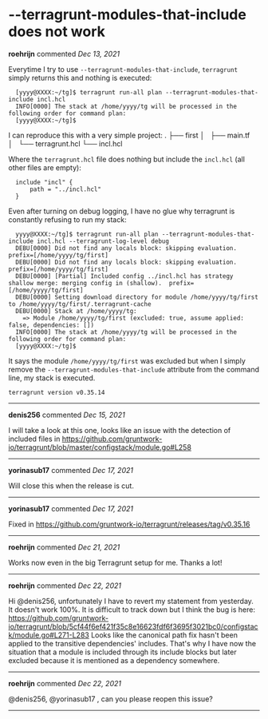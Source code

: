 # --terragrunt-modules-that-include does not work

**roehrijn** commented *Dec 13, 2021*

Everytime I try to use `--terragrunt-modules-that-include`, `terragrunt` simply returns this and nothing is executed:

      [yyyy@XXXX:~/tg]$ terragrunt run-all plan --terragrunt-modules-that-include incl.hcl 
      INFO[0000] The stack at /home/yyyy/tg will be processed in the following order for command plan: 
      [yyyy@XXXX:~/tg]$ 

I can reproduce this with a very simple project: 
      .
      ├── first
      │   ├── main.tf
      │   └── terragrunt.hcl
      └── incl.hcl

Where the `terragrunt.hcl` file does nothing but include the `incl.hcl` (all other files are empty):

      include "incl" {
          path = "../incl.hcl"
      }

Even after turning on debug logging, I have no glue why terragrunt is constantly refusing to run my stack:

      yyyy@XXXX:~/tg]$ terragrunt run-all plan --terragrunt-modules-that-include incl.hcl --terragrunt-log-level debug
      DEBU[0000] Did not find any locals block: skipping evaluation.  prefix=[/home/yyyy/tg/first] 
      DEBU[0000] Did not find any locals block: skipping evaluation.  prefix=[/home/yyyy/tg/first] 
      DEBU[0000] [Partial] Included config ../incl.hcl has strategy shallow merge: merging config in (shallow).  prefix=[/home/yyyy/tg/first] 
      DEBU[0000] Setting download directory for module /home/yyyy/tg/first to /home/yyyy/tg/first/.terragrunt-cache 
      DEBU[0000] Stack at /home/yyyy/tg:
        => Module /home/yyyy/tg/first (excluded: true, assume applied: false, dependencies: []) 
      INFO[0000] The stack at /home/yyyy/tg will be processed in the following order for command plan: 
      [yyyy@XXXX:~/tg]$

It says the module `/home/yyyy/tg/first` was excluded but when I simply remove the `--terragrunt-modules-that-include` attribute from the command line, my stack is executed.

`terragrunt version v0.35.14`
<br />
***


**denis256** commented *Dec 15, 2021*

I will take a look at this one, looks like an issue with the detection of included files in
https://github.com/gruntwork-io/terragrunt/blob/master/configstack/module.go#L258
***

**yorinasub17** commented *Dec 17, 2021*

Will close this when the release is cut.
***

**yorinasub17** commented *Dec 17, 2021*

Fixed in https://github.com/gruntwork-io/terragrunt/releases/tag/v0.35.16
***

**roehrijn** commented *Dec 21, 2021*

Works now even in the big Terragrunt setup for me. Thanks a lot!
***

**roehrijn** commented *Dec 22, 2021*

Hi @denis256, unfortunately I have to revert my statement from yesterday. It doesn't work 100%. It is difficult to track down but I think the bug is here: https://github.com/gruntwork-io/terragrunt/blob/5cf44f6ef421f35c8e16623fdf6f3695f3021bc0/configstack/module.go#L271-L283
Looks like the canonical path fix hasn't been applied to the transitive dependencies' includes. That's why I have now the situation that a module is included through its include blocks but later excluded because it is mentioned as a dependency somewhere. 
***

**roehrijn** commented *Dec 22, 2021*

@denis256, @yorinasub17 , can you please reopen this issue?
***

